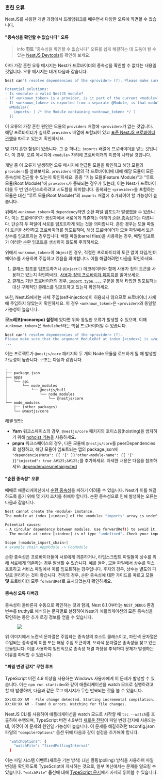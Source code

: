 ### 흔한 오류

NestJS를 사용한 개발 과정에서 프레임워크를 배우면서 다양한 오류에 직면할 수 있습니다.

#### "종속성을 확인할 수 없습니다" 오류

> info **힌트** "종속성을 확인할 수 없습니다" 오류를 쉽게 해결하는 데 도움이 될 수 있는 [NestJS Devtools](/devtools/overview#investigating-the-cannot-resolve-dependency-error)를 확인해 보세요.

아마 가장 흔한 오류 메시지는 Nest가 프로바이더의 종속성을 확인할 수 없다는 내용일 것입니다. 오류 메시지는 대개 다음과 같습니다.

```bash
Nest can't resolve dependencies of the <provider> (?). Please make sure that the argument <unknown_token> at index [<index>] is available in the <module> context.

Potential solutions:
- Is <module> a valid NestJS module?
- If <unknown_token> is a provider, is it part of the current <module>?
- If <unknown_token> is exported from a separate @Module, is that module imported within <module>?
  @Module({
    imports: [ /* the Module containing <unknown_token> */ ]
  })
```

이 오류의 가장 흔한 원인은 모듈의 `providers` 배열에 `<provider>`가 없는 것입니다. 해당 프로바이더가 실제로 `providers` 배열에 포함되어 있고 [표준 NestJS 프로바이더 관행](/fundamentals/custom-providers#di-fundamentals)을 따르고 있는지 확인하세요.

몇 가지 흔한 함정이 있습니다. 그 중 하나는 `imports` 배열에 프로바이더를 넣는 것입니다. 이 경우, 오류 메시지에 `<module>` 자리에 프로바이더의 이름이 나타날 것입니다.

개발 중 이 오류가 발생하면 오류 메시지에 언급된 모듈을 확인하고 해당 모듈의 `providers`를 살펴보세요. `providers` 배열의 각 프로바이더에 대해 해당 모듈이 모든 종속성에 접근할 수 있는지 확인하세요. 종종 "기능 모듈(Feature Module)"과 "루트 모듈(Root Module)"에 `providers`가 중복되는 경우가 있는데, 이는 Nest가 프로바이더를 두 번 인스턴스화하려고 시도함을 의미합니다. 중복되는 `<provider>`를 포함하는 모듈은 대신 "루트 모듈(Root Module)"의 `imports` 배열에 추가되어야 할 가능성이 높습니다.

위에서 `<unknown_token>`이 `dependency`라면 순환 파일 임포트가 발생했을 수 있습니다. 이는 프로바이더가 생성자에서 서로에게 의존하는 아래의 [순환 종속성](/faq/common-errors#circular-dependency-error)과는 다릅니다. 단순히 두 파일이 서로를 임포트하게 되는 것을 의미합니다. 흔한 경우는 모듈 파일이 토큰을 선언하고 프로바이더를 임포트하며, 해당 프로바이더가 모듈 파일에서 토큰 상수를 임포트하는 경우입니다. 배럴 파일(barrel files)을 사용하는 경우, 배럴 임포트가 이러한 순환 임포트를 생성하지 않도록 주의하세요.

위에서 `<unknown_token>`이 `Object`인 경우, 적절한 프로바이더의 토큰 없이 타입/인터페이스를 사용하여 주입하고 있음을 의미합니다. 이를 해결하려면 다음을 확인하세요.

1.  클래스 참조를 임포트하거나 `@Inject()` 데코레이터와 함께 사용자 정의 토큰을 사용하고 있는지 확인하세요. [사용자 정의 프로바이더 페이지](/fundamentals/custom-providers)를 읽어보세요.
2.  클래스 기반 프로바이더의 경우, [`import type ...`](https://www.typescriptlang.org/docs/handbook/release-notes/typescript-3-8.html#type-only-imports-and-export) 구문을 통해 타입만 임포트하는 대신 구체적인 클래스를 임포트하고 있는지 확인하세요.

또한, NestJS에서는 자체 주입(self-injection)이 허용되지 않으므로 프로바이더 자체에 주입하지 않았는지 확인하세요. 이 경우 `<unknown_token>`은 `<provider>`와 동일할 가능성이 높습니다.

<app-banner-devtools></app-banner-devtools>

**모노레포(monorepo) 설정**에 있다면 위와 동일한 오류가 발생할 수 있으며, 이때 `<unknown_token>`은 `ModuleRef`라는 핵심 프로바이더일 수 있습니다.

```bash
Nest can't resolve dependencies of the <provider> (?).
Please make sure that the argument ModuleRef at index [<index>] is available in the <module> context.
...
```

이는 프로젝트가 `@nestjs/core` 패키지의 두 개의 Node 모듈을 로드하게 될 때 발생할 가능성이 높습니다. 구조는 다음과 같습니다.

```text
.
├── package.json
├── apps
│   └── api
│       └── node_modules
│           └── @nestjs/bull
│               └── node_modules
│                   └── @nestjs/core
└── node_modules
    ├── (other packages)
    └── @nestjs/core
```

해결 방법:

-   **Yarn** 워크스페이스의 경우, `@nestjs/core` 패키지의 호이스팅(hoisting)을 방지하기 위해 [nohoist 기능](https://classic.yarnpkg.com/blog/2018/02/15/nohoist)을 사용하세요.
-   **pnpm** 워크스페이스의 경우, 다른 모듈에 `@nestjs/core`를 peerDependencies로 설정하고, 해당 모듈이 임포트되는 앱의 package.json에 `"dependenciesMeta": {{ '{' }}"other-module-name": {{ '{' }}"injected": true &#125;&#125;`를 추가하세요. 자세한 내용은 다음을 참조하세요: [dependenciesmetainjected](https://pnpm.io/package_json#dependenciesmetainjected)

#### "순환 종속성" 오류

때때로 애플리케이션에서 [순환 종속성](https://nestjs.dokidocs.dev/fundamentals/circular-dependency)을 피하기 어려울 수 있습니다. Nest가 이를 해결하도록 돕기 위해 몇 가지 조치를 취해야 합니다. 순환 종속성으로 인해 발생하는 오류는 다음과 같습니다.

```bash
Nest cannot create the <module> instance.
The module at index [<index>] of the <module> "imports" array is undefined.

Potential causes:
- A circular dependency between modules. Use forwardRef() to avoid it. Read more: https://docs.nestjs.com/fundamentals/circular-dependency
- The module at index [<index>] is of type "undefined". Check your import statements and the type of the module.

Scope [<module_import_chain>]
# example chain AppModule -> FooModule
```

순환 종속성은 프로바이더들이 서로에게 의존하거나, 타입스크립트 파일들이 상수를 위해 서로에게 의존하는 경우 발생할 수 있습니다. 예를 들어, 모듈 파일에서 상수를 익스포트하고 서비스 파일에서 이를 임포트하는 경우입니다. 후자의 경우, 상수는 별도의 파일로 분리하는 것이 좋습니다. 전자의 경우, 순환 종속성에 대한 가이드를 따르고 모듈 **및** 프로바이더 모두 `forwardRef`로 표시되었는지 확인하세요.

#### 종속성 오류 디버깅

종속성이 올바른지 수동으로 확인하는 것과 함께, Nest 8.1.0부터는 `NEST_DEBUG` 환경 변수를 truthy로 해석되는 문자열로 설정하여 Nest가 애플리케이션의 모든 종속성을 확인하는 동안 추가 로깅 정보를 얻을 수 있습니다.

<figure><img src="/assets/injector_logs.png" /></figure>

위 이미지에서 노란색 문자열은 주입되는 종속성의 호스트 클래스이고, 파란색 문자열은 주입되는 종속성의 이름 또는 해당 주입 토큰이며, 보라색 문자열은 종속성을 찾고 있는 모듈입니다. 이를 사용하여 일반적으로 종속성 해결 과정을 추적하여 문제가 발생하는 이유를 파악할 수 있습니다.

#### "파일 변경 감지" 무한 루프

TypeScript 버전 4.9 이상을 사용하는 Windows 사용자에게 이 문제가 발생할 수 있습니다.
이는 `npm run start:dev`와 같이 애플리케이션을 watch 모드로 실행하려고 할 때 발생하며, 다음과 같은 로그 메시지가 무한 반복되는 것을 볼 수 있습니다.

```bash
XX:XX:XX AM - File change detected. Starting incremental compilation...
XX:XX:XX AM - Found 0 errors. Watching for file changes.
```

NestJS CLI를 사용하여 애플리케이션을 watch 모드로 시작할 때 `tsc --watch`를 호출하여 수행되며, TypeScript 버전 4.9부터 [새로운 전략](https://devblogs.microsoft.com/typescript/announcing-typescript-4-9/#file-watching-now-uses-file-system-events)이 파일 변경 감지에 사용되는데, 이것이 이 문제의 원인일 가능성이 높습니다.
이 문제를 해결하려면 tsconfig.json 파일의 `"compilerOptions"` 옵션 뒤에 다음과 같이 설정을 추가해야 합니다.

```bash
  "watchOptions": {
    "watchFile": "fixedPollingInterval"
  }
```

이는 파일 시스템 이벤트(새로운 기본 방식) 대신 폴링(polling) 방식을 사용하여 파일 변경을 확인하도록 TypeScript에 지시하는 것으로, 일부 머신에서는 문제를 일으킬 수 있습니다.
`"watchFile"` 옵션에 대해 [TypeScript 문서](https://www.typescriptlang.org/tsconfig#watch-watchDirectory)에서 자세히 읽어볼 수 있습니다.
